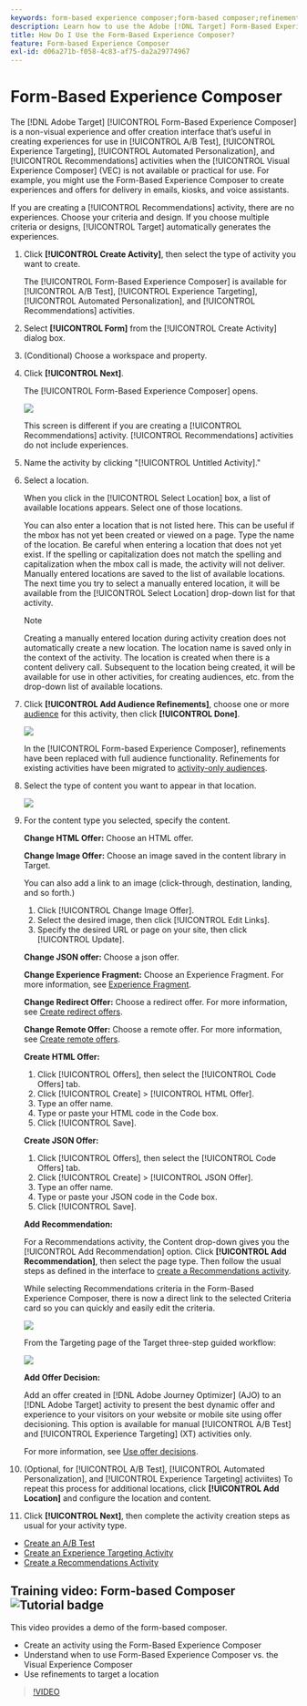 ```yaml
---
keywords: form-based experience composer;form-based composer;refinements
description: Learn how to use the Adobe [!DNL Target] Form-Based Experience Composer for non-visual experience creation. Use this composer when the VEC is not available or not practical to use.
title: How Do I Use the Form-Based Experience Composer?
feature: Form-based Experience Composer
exl-id: d06a271b-f058-4c83-af75-da2a29774967
---
```

# Form-Based Experience Composer

The [!DNL Adobe Target] [!UICONTROL Form-Based Experience Composer] is a non-visual experience and offer creation interface that’s useful in creating experiences for use in [!UICONTROL A/B Test], [!UICONTROL Experience Targeting], [!UICONTROL Automated Personalization], and [!UICONTROL Recommendations] activities when the [!UICONTROL Visual Experience Composer] (VEC) is not available or practical for use. For example, you might use the Form-Based Experience Composer to create experiences and offers for delivery in emails, kiosks, and voice assistants.

If you are creating a [!UICONTROL Recommendations] activity, there are no experiences. Choose your criteria and design. If you choose multiple criteria or designs, [!UICONTROL Target] automatically generates the experiences. 

1. Click **[!UICONTROL Create Activity]**, then select the type of activity you want to create.

   The [!UICONTROL Form-Based Experience Composer] is available for [!UICONTROL A/B Test], [!UICONTROL Experience Targeting], [!UICONTROL Automated Personalization], and [!UICONTROL Recommendations] activities.

1. Select **[!UICONTROL Form]** from the [!UICONTROL Create Activity] dialog box.

1. (Conditional) Choose a workspace and property.

1. Click **[!UICONTROL Next]**.

   The [!UICONTROL Form-Based Experience Composer] opens.

   ![](assets/location_refinements.png)

   This screen is different if you are creating a [!UICONTROL Recommendations] activity. [!UICONTROL Recommendations] activities do not include experiences.

1. Name the activity by clicking "[!UICONTROL Untitled Activity]."
1. Select a location.

   When you click in the [!UICONTROL Select Location] box, a list of available locations appears. Select one of those locations.

   You can also enter a location that is not listed here. This can be useful if the mbox has not yet been created or viewed on a page. Type the name of the location. Be careful when entering a location that does not yet exist. If the spelling or capitalization does not match the spelling and capitalization when the mbox call is made, the activity will not deliver. Manually entered locations are saved to the list of available locations. The next time you try to select a manually entered location, it will be available from the [!UICONTROL Select Location] drop-down list for that activity.

   >[!NOTE]
   >
   >Creating a manually entered location during activity creation does not automatically create a new location. The location name is saved only in the context of the activity. The location is created when there is a content delivery call. Subsequent to the location being created, it will be available for use in other activities, for creating audiences, etc. from the drop-down list of available locations.
   
1. Click **[!UICONTROL Add Audience Refinements]**, choose one or more [audience](/help/c-target/target.md#concept_A782F8481A5041EBA75103CB26376522) for this activity, then click **[!UICONTROL Done]**.

   ![](assets/location_refinements_2.png)

   In the [!UICONTROL Form-based Experience Composer], refinements have been replaced with full audience functionality. Refinements for existing activities have been migrated to [activity-only audiences](/help/c-target/creating-activity-only-audience.md#concept_A6BADCF530ED4AE1852E677FEBE68483).

1. Select the type of content you want to appear in that location.

   ![](assets/form_content.png)

1. For the content type you selected, specify the content.

   **Change HTML Offer:** Choose an HTML offer.

   **Change Image Offer:** Choose an image saved in the content library in Target.

   You can also add a link to an image (click-through, destination, landing, and so forth.)

      1. Click [!UICONTROL Change Image Offer].
      1. Select the desired image, then click [!UICONTROL Edit Links].
      1. Specify the desired URL or page on your site, then click [!UICONTROL Update].

   **Change JSON offer:** Choose a json offer.

   **Change Experience Fragment:** Choose an Experience Fragment. For more information, see [Experience Fragment](/help/c-experiences/c-manage-content/aem-experience-fragments.md).

   **Change Redirect Offer:** Choose a redirect offer. For more information, see [Create redirect offers](/help/c-experiences/c-manage-content/offer-redirect.md).

   **Change Remote Offer:** Choose a remote offer. For more information, see [Create remote offers](/help/c-experiences/c-manage-content/about-remote-offers.md).

   **Create HTML Offer:**

      1. Click [!UICONTROL Offers], then select the [!UICONTROL Code Offers] tab.
      1. Click [!UICONTROL Create] > [!UICONTROL HTML Offer].
      1. Type an offer name.
      1. Type or paste your HTML code in the Code box.
      1. Click [!UICONTROL Save].

   **Create JSON Offer:**

      1. Click [!UICONTROL Offers], then select the [!UICONTROL Code Offers] tab.
      1. Click [!UICONTROL Create] > [!UICONTROL JSON Offer].
      1. Type an offer name.
      1. Type or paste your JSON code in the Code box.
      1. Click [!UICONTROL Save].

   **Add Recommendation:**
   
   For a Recommendations activity, the Content drop-down gives you the [!UICONTROL Add Recommendation] option. Click **[!UICONTROL Add Recommendation]**, then select the page type. Then follow the usual steps as defined in the interface to [create a Recommendations activity](/help/c-recommendations/t-create-recs-activity/create-recs-activity.md).

   While selecting Recommendations criteria in the Form-Based Experience Composer, there is now a direct link to the selected Criteria card so you can quickly and easily edit the criteria.

   ![](assets/change_criteria.png)

   From the Targeting page of the Target three-step guided workflow:

   ![](assets/change_criteria_2.png)

   **Add Offer Decision:**

   Add an offer created in [!DNL Adobe Journey Optimizer] (AJO) to an [!DNL Adobe Target] activity to present the best dynamic offer and experience to your visitors on your website or mobile site using offer decisioning. This option is available for manual [!UICONTROL A/B Test] and [!UICONTROL Experience Targeting] (XT) activities only. 
   
   For more information, see [Use offer decisions](/help/c-integrating-target-with-mac/ajo/offer-decision.md).

1. (Optional, for [!UICONTROL A/B Test], [!UICONTROL Automated Personalization], and [!UICONTROL Experience Targeting] activiites) To repeat this process for additional locations, click **[!UICONTROL Add Location]** and configure the location and content.
1. Click **[!UICONTROL Next]**, then complete the activity creation steps as usual for your activity type.

* [Create an A/B Test](/help/c-activities/t-test-ab/t-test-create-ab/test-create-ab.md) 
* [Create an Experience Targeting Activity](/help/c-activities/t-experience-target/t-xt-create/xt-create.md#task_D6B3429AC31549E1A70EDF04B3DDC765) 
* [Create a Recommendations Activity](/help/c-recommendations/t-create-recs-activity/create-recs-activity.md#task_6874328773C64C44A73F0A130AD3F96F)

## Training video: Form-based Composer ![Tutorial badge](/help/assets/tutorial.png)

This video provides a demo of the form-based composer.

* Create an activity using the Form-Based Experience Composer 
* Understand when to use Form-Based Experience Composer vs. the Visual Experience Composer 
* Use refinements to target a location

>[!VIDEO](https://video.tv.adobe.com/v/17390)
